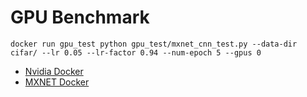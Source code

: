 GPU Benchmark
=============

`docker run gpu_test python gpu_test/mxnet_cnn_test.py --data-dir cifar/ --lr 0.05 --lr-factor 0.94 --num-epoch 5 --gpus 0`


- [Nvidia Docker](https://github.com/NVIDIA/nvidia-docker)
- [MXNET Docker](https://github.com/dmlc/mxnet/tree/master/docker)
